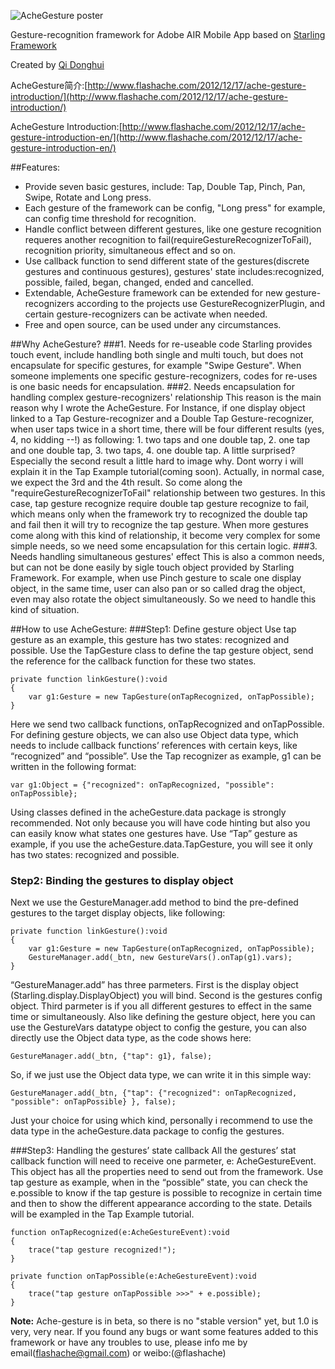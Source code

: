 ![AcheGesture poster](http://flashache-wordpress.stor.sinaapp.com/uploads/2012/12/ache-gesture.jpg)


Gesture-recognition framework for Adobe AIR Mobile App based on [Starling Framework](http://www.starling-framework.org/)

Created by [Qi Donghui](http://www.flashache.com/about/)

AcheGesture简介:[http://www.flashache.com/2012/12/17/ache-gesture-introduction/](http://www.flashache.com/2012/12/17/ache-gesture-introduction/)

AcheGesture Introduction:[http://www.flashache.com/2012/12/17/ache-gesture-introduction-en/](http://www.flashache.com/2012/12/17/ache-gesture-introduction-en/)

##Features:
* Provide seven basic gestures, include: Tap, Double Tap, Pinch, Pan, Swipe, Rotate and Long press.
* Each gesture of the framework can be config, "Long press" for example, can config time threshold for recognition.
* Handle conflict between different gestures, like one gesture recognition requeres another recognition to fail(requireGestureRecognizerToFail), recognition priority, simultaneous effect and so on.
* Use callback function to send different state of the gestures(discrete gestures and continuous gestures), gestures' state includes:recognized, possible, failed, began, changed, ended and cancelled.
* Extendable, AcheGesture framework can be extended for new gesture-recognizers according to the projects use GestureRecognizerPlugin, and certain gesture-recognizers can be activate when needed.
* Free and open source, can be used under any circumstances.

##Why AcheGesture?
###1. Needs for re-useable code
Starling provides touch event, include handling both single and multi touch, but does not encapsulate for specific gestures, for example "Swipe Gesture". When someone implements one specific gesture-recognizers, codes for re-uses is one basic needs for encapsulation.
###2. Needs encapsulation for handling complex gesture-recognizers' relationship
This reason is the main reason why I wrote the AcheGesture. For Instance, if one display object linked to a Tap Gesture-recognizer and a Double Tap Gesture-recognizer, when user taps twice in a short time, there will be four different results (yes, 4, no kidding --!) as following: 1. two taps and one double tap, 2. one tap and one double tap, 3. two taps, 4. one double tap. A little surprised? Especially the second result a little hard to image why. Dont worry i will explain it in the Tap Example tutorial(coming soon). Actually, in normal case, we expect the 3rd and the 4th result. So come along the "requireGestureRecognizerToFail" relationship between two gestures. In this case, tap gesture recognize require double tap gesture recognize to fail, which means only when the framework try to recognized the double tap and fail then it will try to recognize the tap gesture. When more gestures come along with this kind of relationship, it become very complex for some simple needs, so we need some encapsulation for this certain logic.
###3. Needs handling simultaneous gestures' effect
This is also a common needs, but can not be done easily by sigle touch object provided by Starling Framework. For example, when use Pinch gesture to scale one display object, in the same time, user can also pan or so called drag the object, even may also rotate the object simultaneously. So we need to handle this kind of situation.

##How to use AcheGesture:
###Step1: Define gesture object
Use tap gesture as an example, this gesture has two states: recognized and possible. Use the TapGesture class to define the tap gesture object, send the reference for the callback function for these two states.

```
private function linkGesture():void
{
    var g1:Gesture = new TapGesture(onTapRecognized, onTapPossible);
}
```
Here we send two callback functions, onTapRecognized and onTapPossible. For defining gesture objects, we can also use Object data type, which needs to include callback functions’ references with certain keys, like “recognized” and “possible”. Use the Tap recognizer as example, g1 can be written in the following format:

```
var g1:Object = {"recognized": onTapRecognized, "possible": onTapPossible};
```
Using classes defined in the acheGesture.data package is strongly recommended. Not only because you will have code hinting but also you can easily know what states one gestures have. Use “Tap” gesture as example, if you use the acheGesture.data.TapGesture, you will see it only has two states: recognized and possible.
### Step2: Binding the gestures to display object
Next we use the GestureManager.add method to bind the pre-defined gestures to the target display objects, like following:

```
private function linkGesture():void
{
    var g1:Gesture = new TapGesture(onTapRecognized, onTapPossible);
    GestureManager.add(_btn, new GestureVars().onTap(g1).vars);
}
```
“GestureManager.add” has three parmeters. First is the display object (Starling.display.DisplayObject) you will bind. Second is the gestures config object. Third parmeter is if you all different gestures to effect in the same time or simultaneously. Also like defining the gesture object, here you can use the GestureVars datatype object to config the gesture, you can also directly use the Object data type, as the code shows here:

```
GestureManager.add(_btn, {"tap": g1}, false);
```
So, if we just use the Object data type, we can write it in this simple way:

```
GestureManager.add(_btn, {"tap": {"recognized": onTapRecognized, "possible": onTapPossible} }, false);
```
Just your choice for using which kind, personally i recommend to use the data type in the acheGesture.data package to config the gestures.

###Step3: Handling the gestures’ state callback
All the gestures’ stat callback function will need to receive one parmeter, e: AcheGestureEvent. This object has all the properties need to send out from the framework. Use tap gesture as example, when in the “possible” state, you can check the e.possible to know if the tap gesture is possible to recognize in certain time and then to show the different appearance according to the state. Details will be exampled in the Tap Example tutorial.

```
function onTapRecognized(e:AcheGestureEvent):void
{
    trace("tap gesture recognized!");
}
 
private function onTapPossible(e:AcheGestureEvent):void
{
    trace("tap gesture onTapPossible >>>" + e.possible);
}
```


**Note:** Ache-gesture is in beta, so there is no "stable version" yet, but 1.0 is very, very near. If you found any bugs or want some features added to this framework or have any troubles to use, please info me by email(flashache@gmail.com) or weibo:(@flashache)


